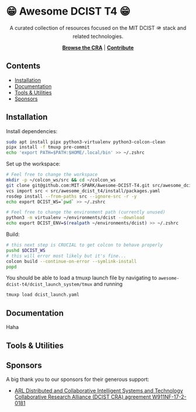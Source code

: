 # 😁 Awesome DCIST T4 😁

<div align="center">
  A curated collection of resources focused on the MIT DCIST 🪖 stack and related technologies.

  [**Browse the CRA**](https://arl.devcom.army.mil/cras/dcist-cra/) | [**Contribute**](CONTRIBUTING.md)
</div>


## Contents

- [Installation](#installation)
- [Documentation](#documentation)
- [Tools & Utilities](#tools-utilities)
- [Sponsors](#sponsors)


## Installation

Install dependencies:
```bash
sudo apt install pipx python3-virtualenv python3-colcon-clean
pipx install -f tmuxp pre-commit
echo 'export PATH=$PATH:$HOME/.local/bin' >> ~/.zshrc
```

Set up the workspace:
```bash
# Feel free to change the workspace
mkdir -p ~/colcon_ws/src && cd ~/colcon_ws
git clone git@github.com:MIT-SPARK/Awesome-DCIST-T4.git src/awesome_dcist_t4 --recursive
vcs import src < src/awesome_dcist_t4/install/packages.yaml
rosdep install --from-paths src --ignore-src -r -y
echo export DCIST_WS=`pwd` >> ~/.zshrc

# Feel free to change the environment path (currently unused)
python3 -m virtualenv ~/environments/dcist --download
echo export DCIST_ENV=$(realpath ~/environments/dcist) >> ~/.zshrc
```

Build:
```bash
# this next step is CRUCIAL to get colcon to behave properly
pushd $DCIST_WS
# this will error most likely but it's fine...
colcon build --continue-on-error --symlink-install
popd
```

You should be able to load a tmuxp launch file by navigating to
`awesome-dcist-t4/dcist_launch_system/tmux` and running

```bash
tmuxp load dcist_launch.yaml
```

## Documentation
Haha

## Tools & Utilities

## Sponsors

A big thank you to our sponsors for their generous support:

* [ARL Distributed and Collaborative Intelligent Systems and Technology Collaborative Research Alliance (DCIST
CRA) agreement W911NF-17-2-0181](https://arl.devcom.army.mil/cras/dcist-cra/)
